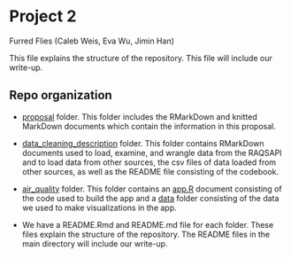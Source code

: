 Project 2
================
Furred Flies (Caleb Weis, Eva Wu, Jimin Han)

This file explains the structure of the repository. This file will
include our write-up.

## Repo organization

-   [proposal](proposal) folder. This folder includes the RMarkDown and
    knitted MarkDown documents which contain the information in this
    proposal.

-   [data_cleaning_description](data_cleaning_description) folder. This
    folder contains RMarkDown documents used to load, examine, and
    wrangle data from the RAQSAPI and to load data from other sources,
    the csv files of data loaded from other sources, as well as the
    README file consisting of the codebook.

-   [air_quality](air_quality) folder. This folder contains an
    [app.R](app.R) document consisting of the code used to build the app
    and a [data](air_quality/data) folder consisting of the data we used
    to make visualizations in the app.

-   We have a README.Rmd and README.md file for each folder. These files
    explain the structure of the repository. The README files in the
    main directory will include our write-up.
